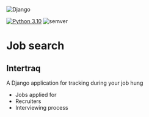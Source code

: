![Django](https://img.shields.io/badge/django-%23092E20.svg?style=for-the-badge&logo=django&logoColor=white)

[![Python 3.10](https://img.shields.io/badge/python-3.10-blue.svg)](https://www.python.org/downloads/release/python-360/) ![semver](https://img.shields.io/badge/semver-0.1.0-blue)

# Job search

## Intertraq

A Django application for tracking during your job hung

* Jobs applied for
* Recruiters
* Interviewing process